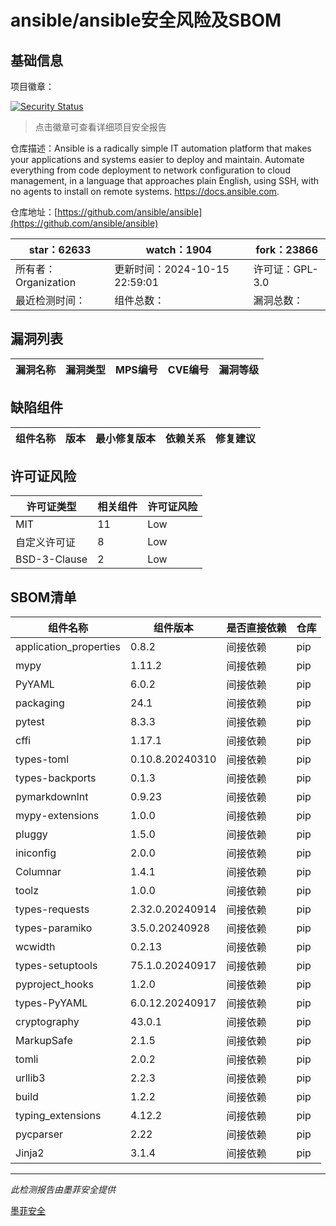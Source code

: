 # ansible/ansible安全风险及SBOM

## 基础信息

项目徽章：

[![Security Status](https://www.murphysec.com/platform3/v31/badge/1846622388510031872.svg)](https://www.murphysec.com/console/report/1712177229994967040/1846622388510031872)

> 点击徽章可查看详细项目安全报告

仓库描述：Ansible is a radically simple IT automation platform that makes your applications and systems easier to deploy and maintain. Automate everything from code deployment to network configuration to cloud management, in a language that approaches plain English, using SSH, with no agents to install on remote systems. https://docs.ansible.com.

仓库地址：[https://github.com/ansible/ansible](https://github.com/ansible/ansible)

| star：62633 | watch：1904 | fork：23866 |
| ----------- | -------------- | ------------ |
| 所有者：Organization | 更新时间：2024-10-15 22:59:01 | 许可证：GPL-3.0 |
| 最近检测时间： | 组件总数： | 漏洞总数： |




## 漏洞列表

| 漏洞名称 | 漏洞类型 | MPS编号 | CVE编号 | 漏洞等级 |
| ------- | ------ | ------- | ------ | ----- |





## 缺陷组件

| 组件名称 | 版本 | 最小修复版本 | 依赖关系 | 修复建议 |
| -------- | ---- | ------------ | -------- | -------- |





## 许可证风险

| 许可证类型 | 相关组件 | 许可证风险 |
| ---------- | -------- | ---------- |
|MIT|11|Low|
|自定义许可证|8|Low|
|BSD-3-Clause|2|Low|




## SBOM清单

| 组件名称 | 组件版本 | 是否直接依赖 | 仓库 |
| -------- | -------- | ------------ | ---- |
|application_properties|0.8.2|间接依赖|pip|
|mypy|1.11.2|间接依赖|pip|
|PyYAML|6.0.2|间接依赖|pip|
|packaging|24.1|间接依赖|pip|
|pytest|8.3.3|间接依赖|pip|
|cffi|1.17.1|间接依赖|pip|
|types-toml|0.10.8.20240310|间接依赖|pip|
|types-backports|0.1.3|间接依赖|pip|
|pymarkdownlnt|0.9.23|间接依赖|pip|
|mypy-extensions|1.0.0|间接依赖|pip|
|pluggy|1.5.0|间接依赖|pip|
|iniconfig|2.0.0|间接依赖|pip|
|Columnar|1.4.1|间接依赖|pip|
|toolz|1.0.0|间接依赖|pip|
|types-requests|2.32.0.20240914|间接依赖|pip|
|types-paramiko|3.5.0.20240928|间接依赖|pip|
|wcwidth|0.2.13|间接依赖|pip|
|types-setuptools|75.1.0.20240917|间接依赖|pip|
|pyproject_hooks|1.2.0|间接依赖|pip|
|types-PyYAML|6.0.12.20240917|间接依赖|pip|
|cryptography|43.0.1|间接依赖|pip|
|MarkupSafe|2.1.5|间接依赖|pip|
|tomli|2.0.2|间接依赖|pip|
|urllib3|2.2.3|间接依赖|pip|
|build|1.2.2|间接依赖|pip|
|typing_extensions|4.12.2|间接依赖|pip|
|pycparser|2.22|间接依赖|pip|
|Jinja2|3.1.4|间接依赖|pip|


------

*此检测报告由墨菲安全提供*

[墨菲安全](www.murphysec.com)